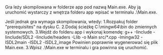 Gra leży skompilowana w folderze app pod nazwą Main.exe. Aby ją uruchomić wystarczy z wnętrza folderu app
wpisać w terminalu .\Main.exe.

Jeśli jednak gra wymaga skompilowania, wtedy:
1.Rozpakuj folder "prerequisites" na dysku C.
2.Dodaj ścieżkę C:\mingw64\bin do zmiennych systemowych.
3.Wejdź do folderu app i wykonaj komendę:
g++ -Iinclude -Iinclude/SDL2 -Iinclude/headers -Llib -o Main src/*.cpp -lmingw32 -lSDL2main -lSDL2 -lSDL2_image
Powinien poprawnie wygenerować się plik Main.exe.
3.Wpisz .\Main.exe w terminalu i gra powinna się uruchomić.